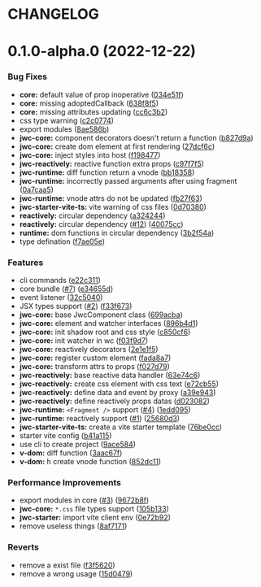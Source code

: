 # CHANGELOG

# 0.1.0-alpha.0 (2022-12-22)


### Bug Fixes

* **core:** default value of prop inoperative ([034e51f](https://github.com/jwcjs/core/commit/034e51fae9462f30da7f2ab4f3bfaf2ed9d8a457))
* **core:** missing adoptedCallback ([638f8f5](https://github.com/jwcjs/core/commit/638f8f5fcd93bdcacf4d636bc89d56a3b9ceeb7b))
* **core:** missing attributes updating ([cc6c3b2](https://github.com/jwcjs/core/commit/cc6c3b20538b67646890a159cfafef5afc57cccc))
* css type warning ([c2c0774](https://github.com/jwcjs/core/commit/c2c077439a532f1fca57d06b1856f75f8d52d78b))
* export modules ([8ae586b](https://github.com/jwcjs/core/commit/8ae586bfeead128fe64c475f965f46a952e0b54c))
* **jwc-core:** component decorators doesn't return a function ([b827d9a](https://github.com/jwcjs/core/commit/b827d9a005ec2d7392aa00cfe1a033e2bdfc0e8e))
* **jwc-core:** create dom element at first rendering ([27dcf6c](https://github.com/jwcjs/core/commit/27dcf6c18f6dca14bd2dd9d1798d82325738e68d))
* **jwc-core:** inject styles into host ([f198477](https://github.com/jwcjs/core/commit/f19847797f13b9b95b63fa9c44f4e44e94ed482c))
* **jwc-reactively:** reactive function extra props ([c97f7f5](https://github.com/jwcjs/core/commit/c97f7f524dacd1e31fc3b9cb4ee66a4ad95f805c))
* **jwc-runtime:** diff function return a vnode ([bb18358](https://github.com/jwcjs/core/commit/bb18358d32abc969ec2492e69b25711a5aa0714f))
* **jwc-runtime:** incorrectly passed arguments after using fragment ([0a7caa5](https://github.com/jwcjs/core/commit/0a7caa514c8057710fe1a4ce97122295afc5896a))
* **jwc-runtime:** vnode attrs do not be updated ([fb27f63](https://github.com/jwcjs/core/commit/fb27f63f86cc0320fffe2816c1df4b61b03a99de))
* **jwc-starter-vite-ts:** vite warning of css files ([0d70380](https://github.com/jwcjs/core/commit/0d70380782f198f28d6c3282b166dc67944422ca))
* **reactively:** circular dependency ([a324244](https://github.com/jwcjs/core/commit/a3242443cf1eee82cd569e41024f366ab442ffea))
* **reactively:** circular dependency ([#12](https://github.com/jwcjs/core/issues/12)) ([40075cc](https://github.com/jwcjs/core/commit/40075cc0de9ac11c28da434ad8171dfb7e54c569))
* **runtime:** dom functions in circular dependency ([3b2f54a](https://github.com/jwcjs/core/commit/3b2f54a280f5e0026af59ec01b75c2f16dba8218))
* type defination ([f7ae05e](https://github.com/jwcjs/core/commit/f7ae05efd5a87384884cc7cd0f4f1573d46ceb50))


### Features

* cli commands ([e22c311](https://github.com/jwcjs/core/commit/e22c311f18795ae59de89868699d322a276dbf7d))
* core bundle ([#7](https://github.com/jwcjs/core/issues/7)) ([e34655d](https://github.com/jwcjs/core/commit/e34655dd60e10ca7af0a2cd96803fbce3042c200))
* event listener ([32c5040](https://github.com/jwcjs/core/commit/32c5040f2aeabf4ca0e1e86427f8ed00b3b63211))
* JSX types support ([#2](https://github.com/jwcjs/core/issues/2)) ([f33f673](https://github.com/jwcjs/core/commit/f33f673a6e448a1767e66dd58139841188d6bc64))
* **jwc-core:** base JwcComponent class ([699acba](https://github.com/jwcjs/core/commit/699acbab580dd6af0e941667bc37fb7bcb9c604a))
* **jwc-core:** element and watcher interfaces ([896b4d1](https://github.com/jwcjs/core/commit/896b4d10bbc3c8afbe026addaf28ebb395fec785))
* **jwc-core:** init shadow root and css style ([c850cf6](https://github.com/jwcjs/core/commit/c850cf656e0d1f0272af8ef20153dc108191a284))
* **jwc-core:** init watcher in wc ([f03f9d7](https://github.com/jwcjs/core/commit/f03f9d76625387ae8aadbbfc723c7ba7c07e3f11))
* **jwc-core:** reactively decorators ([2e1e1f5](https://github.com/jwcjs/core/commit/2e1e1f534341b644a6af247161cfefac88709942))
* **jwc-core:** register custom element ([fada8a7](https://github.com/jwcjs/core/commit/fada8a7464e21153a06039c23177744dffc17930))
* **jwc-core:** transform attrs to props ([f027d79](https://github.com/jwcjs/core/commit/f027d7978718b9696e27040a62643845948de44b))
* **jwc-reactively:** base reactive data handler ([63e74c6](https://github.com/jwcjs/core/commit/63e74c68233987d8d4179432541e36e156c2c4e9))
* **jwc-reactively:** create css element with css text ([e72cb55](https://github.com/jwcjs/core/commit/e72cb555db4f6dc08d6bdbfac21fcb6aa82cb79e))
* **jwc-reactively:** define data and event by proxy ([a39e943](https://github.com/jwcjs/core/commit/a39e943ec9b8476843db8f7cc5f2ba1c00e6dd87))
* **jwc-reactively:** define reactively props datas ([d023082](https://github.com/jwcjs/core/commit/d0230826b997855d494a655306b17c4b88b0eac3))
* **jwc-runtime:** `<Fragment />` support ([#4](https://github.com/jwcjs/core/issues/4)) ([1edd095](https://github.com/jwcjs/core/commit/1edd095a50c9d85ba91b2ac7920985f00680f889))
* **jwc-runtime:** reactively support ([#1](https://github.com/jwcjs/core/issues/1)) ([25680d3](https://github.com/jwcjs/core/commit/25680d30aaaf28667ff1727c52956962eb50198d))
* **jwc-starter-vite-ts:** create a vite starter template ([76be0cc](https://github.com/jwcjs/core/commit/76be0cc8f5200829125dcb0d95d7154bfeed84f3))
* starter vite config ([b41a115](https://github.com/jwcjs/core/commit/b41a115db92b012e5522aafff0d39f09e871c3c4))
* use cli to create project ([9ace584](https://github.com/jwcjs/core/commit/9ace5840ce21dc117ec3bb25354b16292198f434))
* **v-dom:** diff function ([3aac67f](https://github.com/jwcjs/core/commit/3aac67f35915f92e2a3a27b16a014dacaa662caa))
* **v-dom:** h create vnode function ([852dc11](https://github.com/jwcjs/core/commit/852dc118ffb518909ed702b1b3ac6554d5a6d7db))


### Performance Improvements

* export modules in core ([#3](https://github.com/jwcjs/core/issues/3)) ([9672b8f](https://github.com/jwcjs/core/commit/9672b8f7269ad1ef57dc0072e0a49840b2e44030))
* **jwc-core:** `*.css` file types support ([105b133](https://github.com/jwcjs/core/commit/105b133de959a1d70fd64067a14ac97647f7463c))
* **jwc-starter:** import vite client env ([0e72b92](https://github.com/jwcjs/core/commit/0e72b9262779b3c939c3a1c42fb460772a103660))
* remove useless things ([8af7171](https://github.com/jwcjs/core/commit/8af7171a46b42e82446539b49b59052e6a0dd8f4))


### Reverts

* remove a exist file ([f3f5620](https://github.com/jwcjs/core/commit/f3f5620ad9b72cedf3f2d9111deed40dd458749e))
* remove a wrong usage ([15d0479](https://github.com/jwcjs/core/commit/15d0479a1db294bc44764cb3ef0ff58ce7c5a09b))



